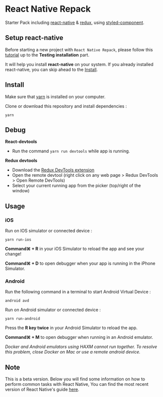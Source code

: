 # React Native Repack

Starter Pack including [react-native](https://github.com/facebook/react-native) & [redux](https://github.com/reactjs/redux), using [styled-component](https://github.com/styled-components/styled-components).

## Setup react-native

Before starting a new project with `React Native Repack`, please follow this [tutorial](https://facebook.github.io/react-native/releases/next/docs/getting-started.html) up to the **Testing installation** part.

It will help you install **react-native** on your system. If you already installed react-native, you can skip ahead to the [Install](#Install).

## Install

Make sure that [yarn](https://yarnpkg.com/lang/en/) is installed on your computer. 

Clone or download this repository and install dependencies :

```
yarn
```

## Debug

**React-devtools**

* Run the command `yarn run devtools` while app is running.

**Redux devtools**

* Download the [Redux DevTools extension](https://github.com/zalmoxisus/redux-devtools-extension)
* Open the remote devtool (right click on any web page > Redux DevTools > Open Remote DevTools)
* Select your current running app from the picker (top/right of the window)

## Usage

### iOS

Run on IOS simulator or connected device :

```
yarn run-ios
```

**Command⌘ + R**  in your iOS Simulator to reload the app and see your change!

**Command⌘ + D** to open debugger when your app is running in the iPhone Simulator.

### Android 

Run the following command in a terminal to start Android Virtual Device :

```
android avd
```

Run on Android simulator or connected device :

```
yarn run-android
```

Press the **R key twice** in your Android Simulator to reload the app.

**Command⌘  +  M** to open debugger when running in an Android emulator.

*Docker and Android emulators using HAXM cannot run together. To resolve this problem, close Docker on Mac or use a remote android device.*

## Note

This is a beta version.
Below you will find some information on how to perform common tasks with React Native,
You can find the most recent version of React Native's guide [here](https://facebook.github.io/react-native/releases/next/docs/getting-started.html).
